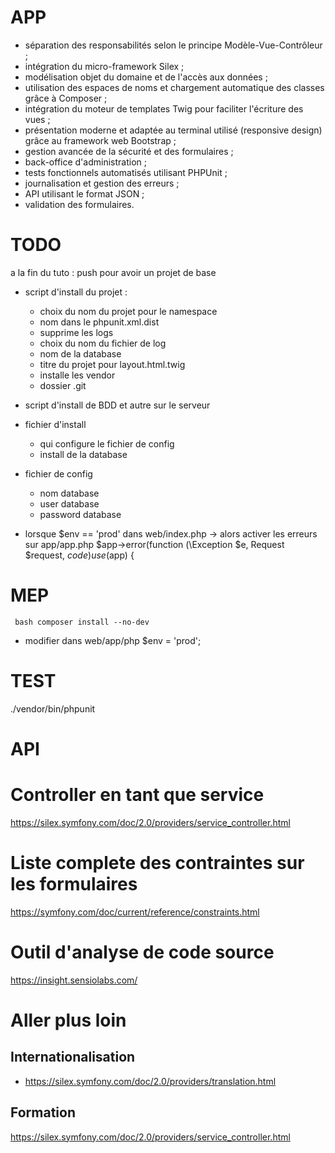 APP
===
- séparation des responsabilités selon le principe Modèle-Vue-Contrôleur ;
- intégration du micro-framework Silex ;
- modélisation objet du domaine et de l'accès aux données ;
- utilisation des espaces de noms et chargement automatique des classes grâce à Composer ;
- intégration du moteur de templates Twig pour faciliter l'écriture des vues ;
- présentation moderne et adaptée au terminal utilisé (responsive design) grâce au framework web Bootstrap ;
- gestion avancée de la sécurité et des formulaires ;
- back-office d'administration ;
- tests fonctionnels automatisés utilisant PHPUnit ;
- journalisation et gestion des erreurs ;
- API utilisant le format JSON ;
- validation des formulaires.


TODO
====

a la fin du tuto : push pour avoir un projet de base

- script d'install du projet :
	- choix du nom du projet pour le namespace
	- nom dans le phpunit.xml.dist
	- supprime les logs
	- choix du nom du fichier de log
	- nom de la database
	- titre du projet pour layout.html.twig
	- installe les vendor
	- dossier .git
- script d'install de BDD et autre sur le serveur

- fichier d'install
	- qui configure le fichier de config
	- install de la database
- fichier de config
	- nom database
	- user database
	- password database

- lorsque $env == 'prod' dans web/index.php
	-> alors activer les erreurs sur app/app.php
		$app->error(function (\Exception $e, Request $request, $code) use ($app) {

MEP
===

` bash
composer install --no-dev`

- modifier dans web/app/php $env = 'prod';

TEST
====

./vendor/bin/phpunit

API
===

Controller en tant que service
==============================

https://silex.symfony.com/doc/2.0/providers/service_controller.html

Liste complete des contraintes sur les formulaires
==================================================

https://symfony.com/doc/current/reference/constraints.html

Outil d'analyse de code source
==============================

https://insight.sensiolabs.com/

Aller plus loin
==============

Internationalisation
--------------------

 - https://silex.symfony.com/doc/2.0/providers/translation.html

Formation
---------

https://silex.symfony.com/doc/2.0/providers/service_controller.html
